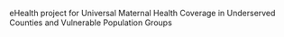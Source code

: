 eHealth project for Universal Maternal Health Coverage in Underserved Counties and Vulnerable Population Groups
